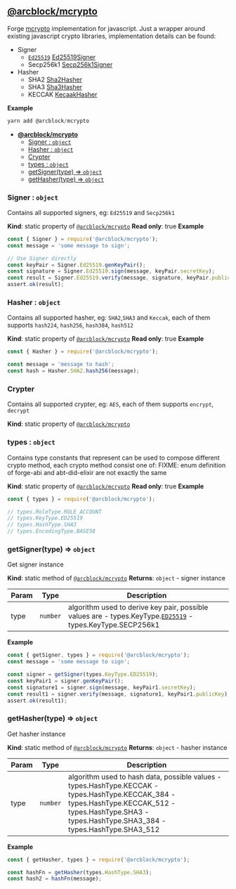 <a name="module_@arcblock/mcrypto"></a>


## [**@arcblock/mcrypto**](https://github.com/arcblock/mcrypto)

Forge [mcrypto](https://github.com/ArcBlock/mcrypto) implementation for javascript.
Just a wrapper around existing javascript crypto libraries, implementation details can be found:

* Signer
  * [`Ed25519`](https://github.com/ArcBlock/forge-js/commit/Ed25519) [Ed25519Signer](Ed25519Signer)
  * Secp256k1 [Secp256k1Signer](Secp256k1Signer)
* Hasher
  * SHA2 [Sha2Hasher](Sha2Hasher)
  * SHA3 [Sha3Hasher](Sha3Hasher)
  * KECCAK [KecaakHasher](KecaakHasher)

**Example**

```js
yarn add @arcblock/mcrypto
```

- [**@arcblock/mcrypto**](#arcblockmcrypto)
  - [Signer : <code>object</code>](#signer--codeobjectcode)
  - [Hasher : <code>object</code>](#hasher--codeobjectcode)
  - [Crypter](#crypter)
  - [types : <code>object</code>](#types--codeobjectcode)
  - [getSigner(type) ⇒ <code>object</code>](#getsignertype-%E2%87%92-codeobjectcode)
  - [getHasher(type) ⇒ <code>object</code>](#gethashertype-%E2%87%92-codeobjectcode)

<a name="Signer"></a>

### Signer : <code>object</code>

Contains all supported signers, eg: `Ed25519` and `Secp256k1`

**Kind**: static property of [<code>@arcblock/mcrypto</code>](#module_@arcblock/mcrypto)
**Read only**: true
**Example**

```js
const { Signer } = require('@arcblock/mcrypto');
const message = 'some message to sign';

// Use Signer directly
const keyPair = Signer.Ed25519.genKeyPair();
const signature = Signer.Ed25519.sign(message, keyPair.secretKey);
const result = Signer.Ed25519.verify(message, signature, keyPair.publicKey);
assert.ok(result);
```

<a name="Hasher"></a>

### Hasher : <code>object</code>

Contains all supported hasher, eg: `SHA2`,`SHA3` and `Keccak`, each of them supports `hash224`, `hash256`, `hash384`, `hash512`

**Kind**: static property of [<code>@arcblock/mcrypto</code>](#module_@arcblock/mcrypto)
**Read only**: true
**Example**

```js
const { Hasher } = require('@arcblock/mcrypto');

const message = 'message to hash';
const hash = Hasher.SHA2.hash256(message);
```

<a name="Crypter"></a>

### Crypter

Contains all supported crypter, eg: `AES`, each of them supports `encrypt`, `decrypt`

**Kind**: static property of [<code>@arcblock/mcrypto</code>](#module_@arcblock/mcrypto)
<a name="types"></a>

### types : <code>object</code>

Contains type constants that represent can be used to compose different crypto method, each crypto method consist one of:
FIXME: enum definition of forge-abi and abt-did-elixir are not exactly the same

**Kind**: static property of [<code>@arcblock/mcrypto</code>](#module_@arcblock/mcrypto)
**Read only**: true
**Example**

```js
const { types } = require('@arcblock/mcrypto');

// types.RoleType.ROLE_ACCOUNT
// types.KeyType.ED25519
// types.HashType.SHA3
// types.EncodingType.BASE58
```

<a name="getSigner"></a>

### getSigner(type) ⇒ <code>object</code>

Get signer instance

**Kind**: static method of [<code>@arcblock/mcrypto</code>](#module_@arcblock/mcrypto)
**Returns**: <code>object</code> - signer instance

| Param | Type                | Description                                                                                                                                                       |
| ----- | ------------------- | ----------------------------------------------------------------------------------------------------------------------------------------------------------------- |
| type  | <code>number</code> | algorithm used to derive key pair, possible values are - types.KeyType.[`ED25519`](https://github.com/ArcBlock/forge-js/commit/ED25519) - types.KeyType.SECP256k1 |

**Example**

```js
const { getSigner, types } = require('@arcblock/mcrypto');
const message = 'some message to sign';

const signer = getSigner(types.KeyType.ED25519);
const keyPair1 = signer.genKeyPair();
const signature1 = signer.sign(message, keyPair1.secretKey);
const result1 = signer.verify(message, signature1, keyPair1.publicKey);
assert.ok(result1);
```

<a name="getHasher"></a>

### getHasher(type) ⇒ <code>object</code>

Get hasher instance

**Kind**: static method of [<code>@arcblock/mcrypto</code>](#module_@arcblock/mcrypto)
**Returns**: <code>object</code> - hasher instance

| Param | Type                | Description                                                                                                                                                                                            |
| ----- | ------------------- | ------------------------------------------------------------------------------------------------------------------------------------------------------------------------------------------------------ |
| type  | <code>number</code> | algorithm used to hash data, possible values - types.HashType.KECCAK - types.HashType.KECCAK_384 - types.HashType.KECCAK_512 - types.HashType.SHA3 - types.HashType.SHA3_384 - types.HashType.SHA3_512 |

**Example**

```js
const { getHasher, types } = require('@arcblock/mcrypto');

const hashFn = getHasher(types.HashType.SHA3);
const hash2 = hashFn(message);
```
